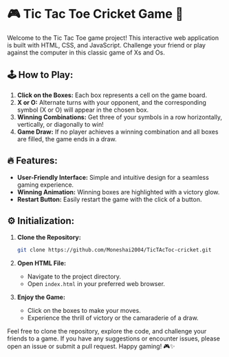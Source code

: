 # 🎮 Tic Tac Toe Cricket Game 🌟

Welcome to the Tic Tac Toe game project! This interactive web application is built with HTML, CSS, and JavaScript. Challenge your friend or play against the computer in this classic game of Xs and Os.

## 🕹️ How to Play:

1. **Click on the Boxes:** Each box represents a cell on the game board.
2. **X or O:** Alternate turns with your opponent, and the corresponding symbol (X or O) will appear in the chosen box.
3. **Winning Combinations:** Get three of your symbols in a row horizontally, vertically, or diagonally to win!
4. **Game Draw:** If no player achieves a winning combination and all boxes are filled, the game ends in a draw.

## 🔥 Features:

- **User-Friendly Interface:** Simple and intuitive design for a seamless gaming experience.
- **Winning Animation:** Winning boxes are highlighted with a victory glow.
- **Restart Button:** Easily restart the game with the click of a button.

## ⚙️ Initialization:

1. **Clone the Repository:**
   ```bash
   git clone https://github.com/Moneshai2004/TicTAcToc-cricket.git
   ```

2. **Open HTML File:**
   - Navigate to the project directory.
   - Open `index.html` in your preferred web browser.

3. **Enjoy the Game:**
   - Click on the boxes to make your moves.
   - Experience the thrill of victory or the camaraderie of a draw.


Feel free to clone the repository, explore the code, and challenge your friends to a game. If you have any suggestions or encounter issues, please open an issue or submit a pull request. Happy gaming! 🎮✨
